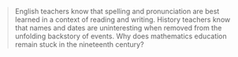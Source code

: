 >English teachers know that spelling and pronunciation are best learned in a context of reading and writing. History teachers know that names and dates are uninteresting when removed from the unfolding backstory of events. Why does mathematics education remain stuck in the nineteenth century?